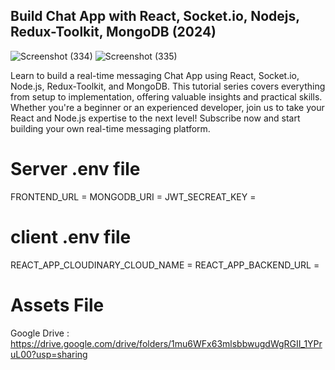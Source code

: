 ﻿## Build Chat App with React, Socket.io, Nodejs, Redux-Toolkit, MongoDB (2024)



![Screenshot (334)](https://github.com/user-attachments/assets/33af703d-c38e-4d41-b2e3-4919de8134e0)
![Screenshot (335)](https://github.com/user-attachments/assets/6c540915-2372-4bfc-9bb9-79af7dea51cb)

Learn to build a real-time messaging Chat App using React, Socket.io, Node.js, Redux-Toolkit, and MongoDB. This tutorial series covers everything from setup to implementation, offering valuable insights and practical skills. Whether you're a beginner or an experienced developer, join us to take your React and Node.js expertise to the next level! Subscribe now and start building your own real-time messaging platform.

# Server .env file

FRONTEND_URL = <Frontend URL>
MONGODB_URI  = <Mongodb URI>
JWT_SECREAT_KEY = <JWT Secreat Key>

# client .env file

REACT_APP_CLOUDINARY_CLOUD_NAME = <Cloudinary cloud name>
REACT_APP_BACKEND_URL = <Backend URL>

# Assets File
Google Drive : https://drive.google.com/drive/folders/1mu6WFx63mlsbbwugdWgRGII_1YPruL00?usp=sharing 






